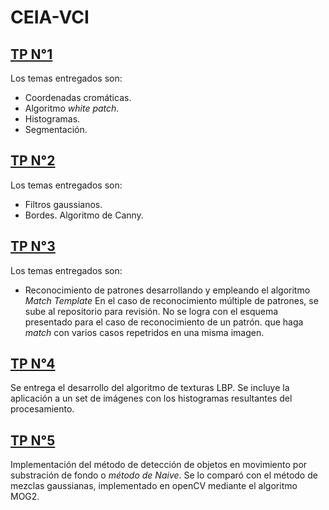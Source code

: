 # CEIA-VCI
## [TP N°1](https://github.com/cg-massobrio/CEIA-VCI/tree/main/tp_1)
Los temas entregados son:
- Coordenadas cromáticas.
- Algoritmo _white patch_.
- Histogramas.
- Segmentación.

## [TP N°2](https://github.com/cg-massobrio/CEIA-VCI/tree/main/tp_2)
Los temas entregados son:
- Filtros gaussianos.
- Bordes. Algoritmo de Canny.

## [TP N°3](https://github.com/cg-massobrio/CEIA-VCI/tree/main/tp_3)
Los temas entregados son:
- Reconocimiento de patrones desarrollando y empleando el algoritmo _Match Template_
En el caso de reconocimiento múltiple de patrones, se sube al repositorio para revisión. No se logra con el esquema presentado para el caso de reconocimiento de un patrón. que haga _match_ con varios casos repetridos en una misma imagen.

## [TP N°4](https://github.com/cg-massobrio/CEIA-VCI/tree/main/tp_4)
Se entrega el desarrollo del algoritmo de texturas LBP. Se incluye la aplicación a un set de imágenes con los histogramas resultantes del procesamiento. 

## [TP N°5](https://github.com/cg-massobrio/CEIA-VCI/tree/main/tp_5)
Implementación del método de detección de objetos en movimiento por substración de fondo o _método de Naive_. Se lo comparó con el método de mezclas gaussianas, implementado en openCV mediante el algoritmo MOG2.